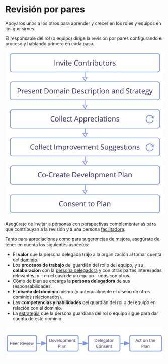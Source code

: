 # Revisión por pares

<summary>
Apoyaros unos a los otros para aprender y crecer en los roles y equipos en los que sirves.
</summary>

El responsable del rol (o equipo) dirige la revisión por pares configurando el proceso y hablando primero en cada paso.

![Proceso de revisión por pares](img/process/peer-review.png)

Asegúrate de invitar a personas con perspectivas complementarias para que contribuyan a la revisión y a una persona [facilitadora](section:facilitate-meetings).

Tanto para apreciaciones como para sugerencias de mejora, asegúrate de tener en cuenta los siguientes aspectos:

- El **valor** que la persona delegada trajo a la organización al tomar cuenta del [dominio](glossary:domain).
- Los **procesos de trabajo** del guardián del rol o del equipo, y su **colaboración** con la [persona delegadora](glossary:delegator) y con otras partes interesadas relevantes, y – en el caso de un equipo - unos con otros.
- Cómo de bien se encarga la **persona delegadora** de sus responsabilidades.
- El **diseño del dominio** mismo (y potencialmente el diseño de otros dominios relacionados).
- Las **competencias y habilidades** del guardián del rol o del equipo en relación con el dominio.
- La [estrategia](glossary:strategy) que la persona guardiana del rol o equipo sigue para dar cuenta de este dominio.

![Mejora continua de la capacidad de las personas para mantener roles o colaborar en equipos de modo efectivo](img/evolution/development-process.png)